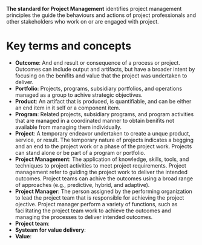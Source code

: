 **The standard for Project Management** identifies project management principles the guide the behaviours and actions of project professionals and other stakeholders who work on or are engaged with project.

# Key terms and concepts
- **Outcome**: And end result or consequence of a process or project. Outcomes can include output and artifacts, but have a broader intent by focusing on the benifits and value that the project was undertaken to deliver.
- **Portfolio**: Projects, programs, subsidiary portfolios, and operations managed as a group to achive strategic objectives.
- **Product**: An artifact that is produced, is quantifiable, and can be either an end item in it self or a component item.
- **Program**: Related projects, subsidiary programs, and program activities that are managed in a coordinated manner to obtain benifits not available from managing them individually.
- **Project**: A temporary endeavor undertaken to create a unque product, service, or result. The temporary nature of projects indicates a begging and an end to the project work or a phase of the project work. Projects can stand alone or be part of a program or portfolio.
- **Project Management**: The application of knowledge, skills, tools, and techniques to project activities to meet project requirements. Project management refer to guiding the project work to deliver the intended outcomes. Project teams can achive the outcomes using a broad range of approaches (e.g., predictive, hybrid, and adaptive).
- **Project Manager**: The person assigned by the performing organization to lead the project team that is responsible for achieving the project ojective. Project manager perform a variety of functions, such as facilitating the project team work to achieve the outcomes and managing the processes to deliver intended outcomes.
- **Project team**:
- **Systeam for value delivery**:
- **Value**: